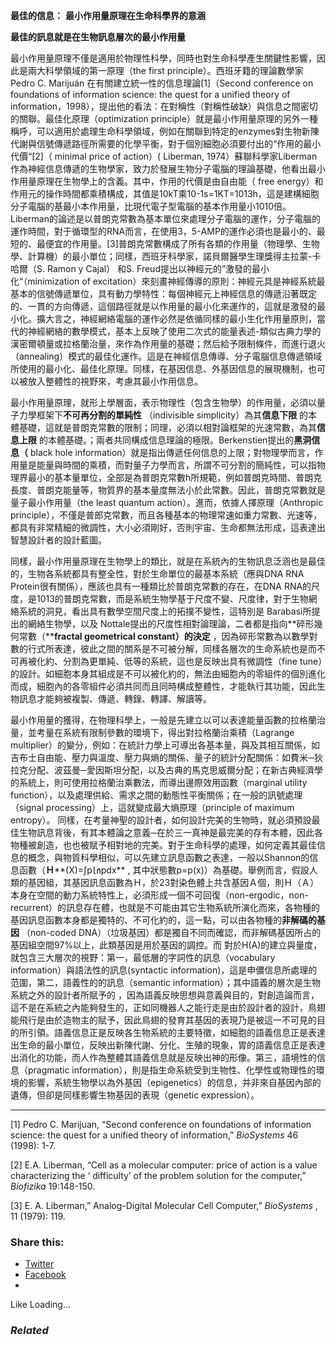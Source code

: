 **最佳的信息：** **最小作用量原理在生命科學界的意涵**

**最佳的訊息就是在生物訊息層次的最小作用量**

最小作用量原理不僅是適用於物理性科學，同時也對生命科學產生關鍵性影響，因此是兩大科學領域的第一原理（the first principle）。西班牙籍的理論數學家 Pedro C. Marijuán 在有關建立統一性的信息理論[](/Users/user/Documents/%EF%BC%88%E4%BA%8C%EF%BC%89%E7%A7%91%E5%AD%B8%E7%9A%84%E6%95%B4%E5%90%88%E7%AF%87.doc#_ftn1)[1]（Second conference on foundations of information science: the quest for a unified theory of information，1998），提出他的看法：在對稱性（對稱性破缺）與信息之間密切的關聯。最佳化原理（optimization principle）就是最小作用量原理的另外一種稱呼，可以適用於處理生命科學領域，例如在關聯到特定的enzymes對生物新陳代謝與信號傳遞路徑所需要的化學平衡，對于個別細胞必須要付出的“作用的最小代價“[](/Users/user/Documents/%EF%BC%88%E4%BA%8C%EF%BC%89%E7%A7%91%E5%AD%B8%E7%9A%84%E6%95%B4%E5%90%88%E7%AF%87.doc#_ftn2)[2]（ minimal price of action）( Liberman, 1974）蘇聯科學家Liberman 作為神經信息傳遞的生物學家，致力於發展生物分子電腦的理論基礎，他看出最小作用量原理在生物學上的含義。其中，作用的代價是由自由能（ free energy）和作用元的操作時間都乘積構成，其值是10kT乘10-1s=1KT=1013h，這是建構細胞分子電腦的基最小本作用量，比現代電子型電腦的基本作用量小1010倍。Liberman的論述是以普朗克常數為基本單位來處理分子電腦的運作，分子電腦的運作時間，對于循環型的RNA而言，在使用3，5-AMP的運作必須也是最小的、最短的、最便宜的作用量。[](/Users/user/Documents/%EF%BC%88%E4%BA%8C%EF%BC%89%E7%A7%91%E5%AD%B8%E7%9A%84%E6%95%B4%E5%90%88%E7%AF%87.doc#_ftn3)[3]普朗克常數構成了所有各類的作用量（物理學、生物學、計算機）的最小單位；同樣，西班牙科學家，諾貝爾醫學生理獎得主拉蒙-卡哈爾（S. Ramon y Cajal） 和S. Freud提出以神經元的”激發的最小化“（minimization of excitation）來刻畫神經傳導的原則：神經元具是神經系統最基本的信號傳遞單位，具有動力學特性：每個神經元上神經信息的傳遞沿著既定的、一貫的方向傳遞，這個路徑就是以作用量的最小化來運作的，這就是激發的最小化。擴大言之，神經網絡電腦的運作必然是依循同樣的最小生化作用量原則，當代的神經網絡的數學模式，基本上反映了使用二次式的能量表述-類似古典力學的漢密爾頓量或拉格蘭治量，來作為作用量的基礎；然后給予限制條件，而進行退火（annealing）模式的最佳化運作。這是在神經信息傳導、分子電腦信息傳遞領域所使用的最小化、最佳化原理。同樣，在基因信息、外基因信息的展現機制，也可以被放入整體性的視野來，考慮其最小作用信息。

最小作用量原理，就形上學層面，表示物理性（包含生物學）的作用量，必須以量子力學框架下**不可再分割的單純性** （indivisible simplicity）為其**信息下限** 的本體基礎，這就是普朗克常數的限制；同理，必須以相對論框架的光速常數，為其**信息上限** 的本體基礎。；兩者共同構成信息理論的極限。Berkenstien提出的**黑洞信息（** black hole information）就是指出傳遞任何信息的上限；對物理學而言，作用量是能量與時間的乘積，而對量子力學而言，所謂不可分割的簡純性，可以指物理界最小的基本量單位，全部是為普朗克常數h所規範，例如普朗克時間、普朗克長度、普朗克能量等，物質界的基本量度無法小於此常數。因此，普朗克常數就是量子最小作用量（the least quantum action）。進而，依據人擇原理（Anthropic principle），不僅是普郎克常數，而且各種基本的物理常速如重力常數、光速等，都具有非常精細的微調性，大小必須剛好，否則宇宙、生命都無法形成，這表達出智慧設計者的設計藍圖。

同樣，最小作用量原理在生物學上的類比，就是在系統內的生物訊息泛涵也是最佳的，生物各系統都具有整全性，對於生命單位的最基本系統（應與DNA RNA Protein很有關係），應該也具有一種類比於普朗克常數的存在，在DNA RNA的尺度，是1013的普朗克常數，而是系統生物學基于尺度不變、尺度律，對于生物網絡系統的洞見，看出具有數學空間尺度上的拓撲不變性，這特別是 Barabasi所提出的網絡生物學，以及 Nottale提出的尺度性相對論理論，二者都是指向**碎形幾何常數（****fractal geometrical constant）的決定** ，因為碎形常數為以數學對數的行式所表達，彼此之間的關系是不可被分解，同樣各層次的生命系統也是而不可再被化約、分割為更單純、低等的系統，這也是反映出具有微調性（fine tune）的設計。如細胞本身其組成是不可以被化約的，無法由細胞內的零組件的個別進化而成，細胞內的各零組件必須共同而且同時構成整體性，才能執行其功能，因此生物訊息才能夠被複製、傳遞、轉錄、轉譯、解讀等。

最小作用量的獲得，在物理科學上，一般是先建立以可以表達能量函數的拉格蘭治量，並考量在系統有限制參數的環境下，得出對拉格蘭治乘積（Lagrange multiplier）的變分，例如：在統計力學上可導出各基本量，與及其相互關係，如吉布士自由能、壓力與溫度、壓力與熵的關係、量子的統計分配關係：如費米─狄拉克分配、波茲曼─愛因斯坦分配，以及古典的馬克思威爾分配；在新古典經濟學的系統上，則可使用拉格蘭治乘數法，而導出邊際效用函數（marginal utility function），以及處理供給、需求之間的動態性平衡關係；在一般的訊號處理（signal processing）上，這就變成最大熵原理（principle of maximum entropy）。 同樣，在考量神聖的設計者，如何設計完美的生物時，就必須預設最佳生物訊息背後，有其本體論之意義─在於三一真神是最完美的存有本體，因此各物種被創造，也也被賦予相對地的完美。對于生命科學的處理，如何定義其最佳信息的概念，與物質科學相似，可以先建立訊息函數之表達，一般以Shannon的信息函數（**Ｈ****(X)=∫p㏑pdx** , 其中狀態數p=p(x)）為基礎。舉例而言，假設人類的基因組，其基因訊息函數為Ｈ，於23對染色體上共含基因Ａ個，則Ｈ（Ａ）本身在空間的動力系統特性上，必須形成一個不可回復（non-ergodic，non-recurrent）的訊息存在體，也就是不可能由其它生物系統所演化而來，各物種的基因訊息函數本身都是獨特的、不可化約的，這一點，可以由各物種的**非解碼的基因** （non-coded DNA）（垃圾基因）都是獨自不同而確認，而非解碼基因所占的基因組空間97%以上，此類基因是用於基因的調控。而 對於H(A)的建立與量度，就包含三大層次的視野：第一，最低層的字詞性的訊息（vocabulary information）與語法性的訊息(syntactic information)，這是申儂信息所處理的范圍，第二，語義性的的訊息（semantic information）；其中語義的層次是生物系統之外的設計者所賦予的 ，因為語義反映思想與意義與目的，對創造論而言，這不是在系統之內能夠發生的，正如同機器人之能行走是由於設計者的設計，鳥翅能飛行是由於造物主的賦予，因此鳥翅的發育其基因的表現乃是被這一不可見的目的所引領。語義信息正是反映各生物系統的主要特徵，如細胞的語義信息正是表達出生命的最小單位，反映出新陳代謝、分化、生殖的現象，胃的語義信息正是表達出消化的功能，而人作為整體其語義信息就是反映出神的形像。第三，語境性的信息（pragmatic information），則是指生命系統受到生物性、化學性或物理性的環境的影響，系統生物學以為外基因（epigenetics）的信息，并非來自基因內部的遺傳，但卻是同樣影響生物基因的表現（genetic expression）。

* * *

[](/Users/user/Documents/%EF%BC%88%E4%BA%8C%EF%BC%89%E7%A7%91%E5%AD%B8%E7%9A%84%E6%95%B4%E5%90%88%E7%AF%87.doc#_ftnref1)[1] Pedro C. Marijuan, “Second conference on foundations of information science: the quest for a unified theory of information,”  _BioSystems_ 46 (1998): 1-7.

[](/Users/user/Documents/%EF%BC%88%E4%BA%8C%EF%BC%89%E7%A7%91%E5%AD%B8%E7%9A%84%E6%95%B4%E5%90%88%E7%AF%87.doc#_ftnref2)[2] E.A. Liberman, “Cell as a molecular computer: price of action is a value characterizing the ‘ difficulty’ of the problem solution for the computer,”  _Biofizika_ 19:148-150.

[](/Users/user/Documents/%EF%BC%88%E4%BA%8C%EF%BC%89%E7%A7%91%E5%AD%B8%E7%9A%84%E6%95%B4%E5%90%88%E7%AF%87.doc#_ftnref3)[3] E. A. Liberman,” Analog-Digital Molecular Cell Computer,”  _BioSystems_ , 11 (1979): 119.

### Share this:

  * [Twitter](https://aubinchang.wordpress.com/2012/02/20/%e4%bf%a1%e6%81%af%e8%ab%96%e7%a0%94%e7%a9%b6%ef%bc%882%ef%bc%89%ef%bc%9a%e6%9c%80%e4%bd%b3%e4%bf%a1%e6%81%af%ef%bc%88%e9%a1%9e%e6%af%94%e6%96%bc%e6%9c%80%e5%b0%8f%e4%bd%9c%e7%94%a8%e9%87%8f%e5%8e%9f/?share=twitter "Click to share on Twitter")
  * [Facebook](https://aubinchang.wordpress.com/2012/02/20/%e4%bf%a1%e6%81%af%e8%ab%96%e7%a0%94%e7%a9%b6%ef%bc%882%ef%bc%89%ef%bc%9a%e6%9c%80%e4%bd%b3%e4%bf%a1%e6%81%af%ef%bc%88%e9%a1%9e%e6%af%94%e6%96%bc%e6%9c%80%e5%b0%8f%e4%bd%9c%e7%94%a8%e9%87%8f%e5%8e%9f/?share=facebook "Click to share on Facebook")
  * 


Like Loading...

### _Related_
